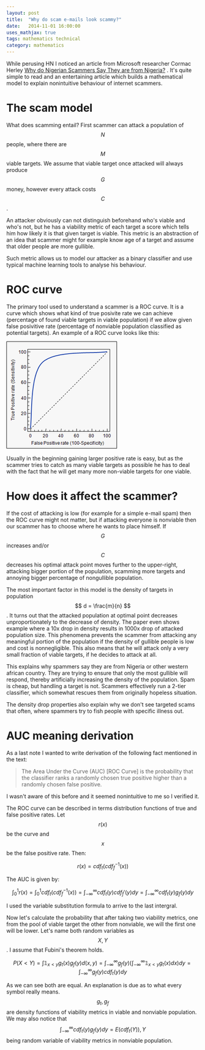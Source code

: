 ```yaml
---
layout: post
title:  "Why do scam e-mails look scammy?"
date:   2014-11-01 16:00:00
uses_mathjax: true
tags: mathematics technical
category: mathematics
---
```

While perusing HN I noticed an article from Microsoft researcher Cormac Herley
[Why do Nigerian Scammers Say They are from Nigeria?][whyfromnigeria] . It's
quite simple to read and an entertaining article which builds a mathematical
model to explain nonintuitive behaviour of internet scammers.

The scam model
==============

What does scamming entail? First scammer can attack a population of $$ N $$
people, where there are $$ M $$ viable targets. We assume that viable target
once attacked will always produce $$ G $$ money, however every attack costs $$
C $$.

An attacker obviously can not distinguish beforehand who's viable and who's
not, but he has a viability metric of each target a score which tells him how
likely it is that given target is viable. This metric is an abstraction of an
idea that scammer might for example know age of a target and assume that older
people are more gullible.

Such metric allows us to model our attacker as a binary classifier and use
typical machine learning tools to analyse his behaviour.

ROC curve
=========

The primary tool used to understand a scammer is a ROC curve. It is a curve
which shows what kind of true posivite rate we can achieve (percentage of found
viable targets in viable population) if we allow given false posivitive rate
(percentage of nonviable population classified as potential targets). An example
of a ROC curve looks like this:

![ROC Curve](/images/ROCCurve.png)

Usually in the beginning gaining larger positive rate is easy, but as the
scammer tries to catch as many viable targets as possible he has to deal with
the fact that he will get many more non-viable targets for one viable. 

How does it affect the scammer?
=============================

If the cost of attacking is low (for example for a simple e-mail spam) then the
ROC curve might not matter, but if attacking everyone is nonviable then our
scammer has to choose where he wants to place himself. If $$ G $$ increases
and/or $$ C $$ decreases his optimal attack point moves further to the
upper-right, attacking bigger portion of the population, scamming more targets
and annoying bigger percentage of nongullible population.

The most important factor in this model is the density of targets in population
$$ d = \frac{m}{n} $$. It turns out that the attacked population at optimal
point decreases unproportionately to the decrease of density. The paper even
shows example where a 10x drop in density results in 1000x drop of attacked
population size. This phenomena prevents the scammer from attacking any
meaningful portion of the population if the density of gullible people is low
and cost is nonnegligible.  This also means that he will attack only a very
small fraction of viable targets, if he decides to attack at all.

This explains why spammers say they are from Nigeria or other western african
country. They are trying to ensure that only the most gullible will respond,
thereby artificially increasing the density of the population. Spam is cheap,
but handling a target is not. Scammers effectively run a 2-tier classifier,
which somewhat rescues them from originally hopeless situation.

The density drop properties also explain why we don't see targeted scams that
often, where spammers try to fish people with specific illness out.

AUC meaning derivation
======================

As a last note I wanted to write derivation of the following fact mentioned in
the text: 

> The Area Under the Curve (AUC) [ROC Curve] is the probability that
> the classifier ranks a randomly chosen true positive higher than a randomly
> chosen false positive. 

I wasn't aware of this before and it seemed nonintuitive to me so I verified it.

The ROC curve can be described in terms distribution functions of true and false
positive rates. Let $$r(x)$$ be the curve and $$x$$ be the false positive rate.
Then:

$$
r(x) = cdf_t\left(cdf_f^{-1}(x)\right)
$$

The AUC is given by:

$$
\int_0^1 r(x) = \int_0^1 cdf_t\left(cdf_f^{-1}(x)\right)
= \int_{-\infty}^\infty cdf_t(y) cdf_f'(y) dy
= \int_{-\infty}^\infty cdf_t(y) g_f(y) dy
$$

I used the variable substitution formula to arrive to the last intergral.

Now let's calculate the probability that after taking two viability metrics, one
from the pool of viable target the other from nonviable, we will the first one
will be lower. Let's name both random variables as $$X, Y$$. I assume that
Fubini's theorem holds.

$$
P(X<Y) = \int \mathbb{1}_{x<y} g_t(x) g_f(y) d (x,y)
= \int_{-\infty}^\infty g_f(y) 
\left(\int_{-\infty}^\infty \mathbb{1}_{x<y} g_t(x) dx\right) dy
= \int_{-\infty}^\infty g_f(y) cdf_t(y) dy
$$

As we can see both are equal. An explanation is due as to what every symbol
really means. $$g_t, g_f$$ are density functions of viability metrics in viable
and nonviable population. We may also notice that
$$ \int_{-\infty}^\infty cdf_t(y) g_f(y) dy = E\left(cdf_t(Y)\right), Y$$ being
random variable of viability metrics in nonviable population.

[whyfromnigeria]: http://research.microsoft.com/pubs/167719/WhyFromNigeria.pdf

